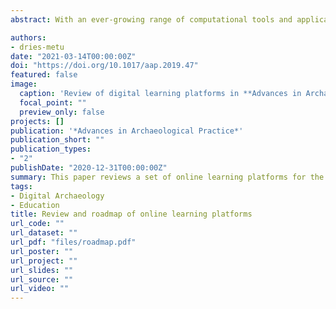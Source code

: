 ```yaml
---
abstract: With an ever-growing range of computational tools and applications now available for archaeological practice, the potential of digital archaeology is greater than ever before. Yet, archaeological curricula have not always followed suit, and many archaeologists are not up-to-date with the necessary digital skills. To fill this gap, online tutorials and learning platforms are being developed to familiarize archaeologists and students with the potential of digital media for archaeological research practices. Given the essential pedagogical role of these platforms, their quality is deserving of deeper interrogation. Here, I review three major platforms offering tutorials on digital archaeology: the Programming Historian, Project MERCURY-SIMREC, and the Open Digital Archaeology Textbook. These are evaluated and compared based on their goals, design (intuitiveness, ease of use), accessibility (use of jargon, required prerequisite knowledge, software requirements), scope (target audience, range of skills addressed, targeted level of improvement), and efficiency (whether or not they achieve their intended goals). The review concludes with a road map contextualizing the current state of available resources in light of the wider state of digital archaeology, and it considers pathways toward future development.

authors:
- dries-metu
date: "2021-03-14T00:00:00Z"
doi: "https://doi.org/10.1017/aap.2019.47"
featured: false
image:
  caption: 'Review of digital learning platforms in **Advances in Archaeological Practice**'
  focal_point: ""
  preview_only: false
projects: []
publication: '*Advances in Archaeological Practice*'
publication_short: ""
publication_types:
- "2"
publishDate: "2020-12-31T00:00:00Z"
summary: This paper reviews a set of online learning platforms for the dissemination of digital archaeology.
tags:
- Digital Archaeology
- Education
title: Review and roadmap of online learning platforms
url_code: ""
url_dataset: ""
url_pdf: "files/roadmap.pdf"
url_poster: ""
url_project: ""
url_slides: ""
url_source: ""
url_video: ""
---
```

